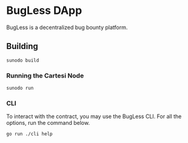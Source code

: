 # BugLess DApp

BugLess is a decentralized bug bounty platform.

## Building

```
sunodo build
```

### Running the Cartesi Node

```
sunodo run
```

### CLI

To interact with the contract, you may use the BugLess CLI.
For all the options, run the command below.

```
go run ./cli help
```
